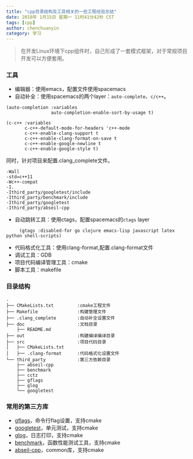 ```yaml
---
title: "cpp目录结构及工具相关的一些工程经验总结"
date: 2018年 1月15日 星期一 11时41分42秒 CST
tags: [cpp]
author: chenchuanyin
category: 学习
---
```


> 在开发Linux环境下cpp组件时，自己形成了一套模式框架，对于常规项目开发可以方便套用。

### 工具
* 编辑器：使用emacs，配置文件使用spacemacs
* 自动补全：使用spacemacs的两个layer：`auto-complete`、`c/c++`。

```elisp
(auto-completion :variables
                 auto-completion-enable-sort-by-usage t)
```

```elisp
(c-c++ :variables
       c-c++-default-mode-for-headers 'c++-mode
       c-c++-enable-clang-support t
       c-c++-enable-clang-format-on-save t
       c-c++-enable-google-newline t
       c-c++-enable-google-style t)
```

同时，针对项目来配置.clang_complete文件。

```text
-Wall
-std=c++11
-Wc++-compat
-I.
-Ithird_party/googletest/include
-Ithird_party/benchmark/include
-Ithird_party/googletest
-Ithird_party/abseil-cpp
```

* 自动跳转工具：使用ctags，配置spacemacs的`ctags` layer


```elisp
     (gtags :disabled-for go clojure emacs-lisp javascript latex python shell-scripts)
```

* 代码格式化工具：使用clang-format,配置.clang-format文件
* 调试工具：GDB
* 项目代码编译管理工具：cmake
* 脚本工具：makefile

### 目录结构


```text
.
├── CMakeLists.txt         :cmake工程文件
├── Makefile               :构建管理文件
├── .clang_complete        :自动补全设置文件
├── doc                    :文档目录
    ├── README.md
├── out                    :构建编译编译目录
├── src                    :项目代码目录
│   ├── CMakeLists.txt
│   ├── .clang-format      :代码格式化设置文件
└── third_party            :第三方依赖目录
    ├── abseil-cpp
    ├── benchmark
    ├── cctz
    ├── gflags
    ├── glog
    └── googletest
```

### 常用的第三方库
  * [gflags](https://github.com/gflags/gflags)，命令行flag设置，支持cmake
  * [googletest](https://github.com/google/googletest)，单元测试，支持cmake
  * [glog](https://github.com/google/glog)，日志打印，支持cmake
  * [benchmark](https://github.com/google/benchmark)，函数性能测试工具，支持cmake
  * [abseil-cpp](https://github.com/abseil/abseil-cpp)，common库，支持cmake

